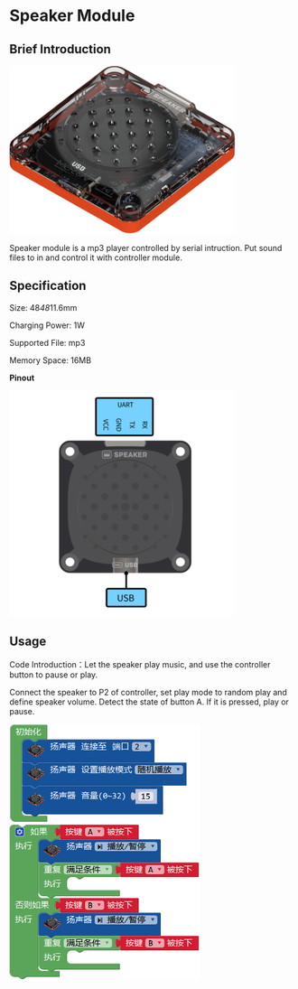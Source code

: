 # Speaker Module

## Brief Introduction

![](./images/render_speaker.png)

Speaker module is a mp3 player controlled by serial intruction. Put sound files to in and control it with controller module.

## Specification

Size: 48*48*11.6mm

Charging Power: 1W

Supported File: mp3

Memory Space: 16MB

**Pinout**

![](./images/pinout_speaker.png)

## Usage

Code Introduction：Let the speaker play music, and use the controller button to pause or play.

Connect the speaker to P2 of controller, set play mode to random play and define speaker volume. Detect the state of button A. If it is pressed, play or pause.

![](./images/Mixly_example_speaker.png)
